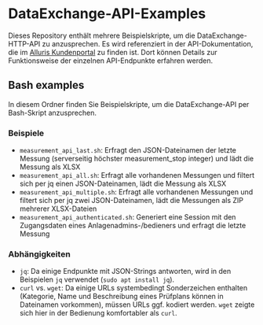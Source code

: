 # DataExchange-API-Examples
Dieses Repository enthält mehrere Beispielskripte, um die DataExchange-HTTP-API zu anzusprechen. Es wird referenziert in der API-Dokumentation, die im [Alluris Kundenportal](https://portal.alluris.de/) zu finden ist. Dort können Details zur Funktionsweise der einzelnen API-Endpunkte erfahren werden.

## Bash examples
In diesem Ordner finden Sie Beispielskripte, um die DataExchange-API per Bash-Skript anzusprechen.

### Beispiele
- `measurement_api_last.sh`: Erfragt den JSON-Dateinamen der letzte Messung (serverseitig höchster measurement_stop integer) und lädt die Messung als XLSX
- `measurement_api_all.sh`: Erfragt alle vorhandenen Messungen und filtert sich per jq einen JSON-Dateinamen, lädt die Messung als XLSX
- `measurement_api_multiple.sh`: Erfragt alle vorhandenen Messungen und filtert sich per jq zwei JSON-Dateinamen, lädt die Messungen als ZIP mehrerer XLSX-Dateien
- `measurement_api_authenticated.sh`: Generiert eine Session mit den Zugangsdaten eines Anlagenadmins-/bedieners und erfragt die letzte Messung

### Abhängigkeiten
- `jq`: Da einige Endpunkte mit JSON-Strings antworten, wird in den Beispielen `jq` verwendet (`sudo apt install jq`).
- `curl` vs. `wget`: Da einige URLs systembedingt Sonderzeichen enthalten (Kategorie, Name und Beschreibung eines Prüfplans können in Dateinamen vorkommen), müssen URLs ggf. kodiert werden. `wget` zeigte sich hier in der Bedienung komfortabler als `curl`.

